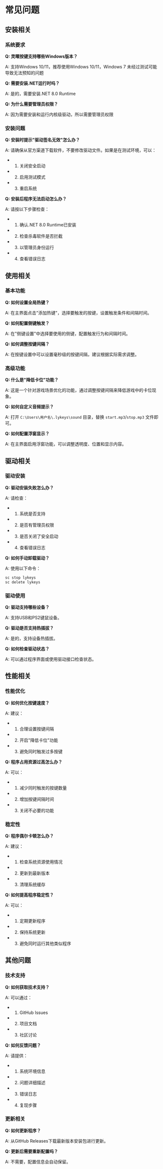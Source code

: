 # 常见问题

## 安装相关

### 系统要求
**Q: 灵曜按键支持哪些Windows版本？**  

A: 支持Windows 10/11，推荐使用Windows 10/11，Windows 7 未经过测试可能导致无法预知的问题

**Q: 需要安装.NET运行时吗？**  

A: 是的，需要安装.NET 8.0 Runtime

**Q: 为什么需要管理员权限？**  

A: 因为需要安装和运行内核级驱动，所以需要管理员权限

### 安装问题
**Q: 安装时提示"驱动签名无效"怎么办？**  

A: 请确保从官方渠道下载软件，不要修改驱动文件。如果是在测试环境，可以：
- 1. 关闭安全启动
- 2. 启用测试模式
- 3. 重启系统

**Q: 安装后程序无法启动怎么办？**  

A: 请按以下步骤检查：
- 1. 确认.NET 8.0 Runtime已安装
- 2. 检查杀毒软件是否拦截
- 3. 以管理员身份运行
- 4. 查看错误日志

## 使用相关

### 基本功能
**Q: 如何设置全局热键？**  

A: 在主界面点击"添加热键"，选择要触发的按键，设置触发条件和间隔时间。

**Q: 如何配置侧键触发？**  

A: 在"侧键设置"中选择要使用的侧键，配置触发行为和间隔时间。

**Q: 如何调整按键间隔？**  

A: 在按键设置中可以设置毫秒级的按键间隔，建议根据实际需求调整。

### 高级功能
**Q: 什么是"降低卡位"功能？**  

A: 这是一个针对游戏场景优化的功能，通过调整按键间隔来降低游戏中的卡位现象。

**Q: 如何自定义音频提示？**  

A: 打开 `C:\Users\用户名\.lykeys\sound` 目录，替换 `start.mp3`/`stop.mp3` 文件即可。

**Q: 如何配置浮窗显示？**  

A: 在主界面启用浮窗功能，可以调整透明度、位置和显示内容。

## 驱动相关

### 驱动安装
**Q: 驱动安装失败怎么办？**  

A: 请检查：
- 1. 系统是否支持
- 2. 是否有管理员权限
- 3. 是否关闭了安全启动
- 4. 查看错误日志

**Q: 如何手动卸载驱动？**  

A: 使用以下命令：
```cmd
sc stop lykeys
sc delete lykeys
```

### 驱动使用
**Q: 驱动支持哪些设备？**  

A: 支持USB和PS2键鼠设备。

**Q: 驱动是否支持热插拔？**  

A: 是的，支持设备热插拔。

**Q: 如何检查驱动状态？**  

A: 可以通过程序界面或使用驱动接口检查状态。

## 性能相关

### 性能优化
**Q: 如何优化按键速度？**  

A: 建议：
- 1. 合理设置按键间隔
- 2. 开启"降低卡位"功能
- 3. 避免同时触发过多按键

**Q: 程序占用资源过高怎么办？**  

A: 可以：
- 1. 减少同时触发的按键数量
- 2. 增加按键间隔时间
- 3. 关闭不必要的功能

### 稳定性
**Q: 程序偶尔卡顿怎么办？**  

A: 建议：
- 1. 检查系统资源使用情况
- 2. 更新到最新版本
- 3. 清理系统缓存

**Q: 如何提高程序稳定性？**  

A: 可以：
- 1. 定期更新程序
- 2. 保持系统更新
- 3. 避免同时运行其他类似程序

## 其他问题

### 技术支持
**Q: 如何获取技术支持？**  

A: 可以通过：
- 1. GitHub Issues
- 2. 项目文档
- 3. 社区讨论

**Q: 如何反馈问题？**  

A: 请提供：  
- 1. 系统环境信息
- 2. 问题详细描述
- 3. 错误日志
- 4. 复现步骤

### 更新相关
**Q: 如何更新程序？**  

A: 从GitHub Releases下载最新版本安装包进行更新。

**Q: 更新后需要重新配置吗？**  

A: 不需要，配置信息会自动保留。 
